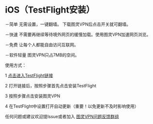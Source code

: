 # iOS（TestFlight安装）

－简单 无需设置，一键翻墙。 下载图灵VPN后点击开关就可翻墙。

－快速 不需要再继续等待境外网页的缓慢加载。使用图灵VPN加速网页浏览。

－免费 让每个人都能自由访问互联网。

－软件轻量 图灵VPN只占7MB的空间。

使用方式：

1 [点击进入TestFlight链接](https://testflight.apple.com/join/ud1FVIMV) 

2 打开链接后，按照步骤首先点击安装TestFlight

3 按照步骤点击安装图灵VPN

4 在TestFlight中设置打开自动更新（重要！以免更新不及时影响使用）

任何问题或建议欢迎提Issue或者加入 [图灵VPN问题反馈群组](https://t.me/joinchat/hQIgjjh2XnNiNzU1)
